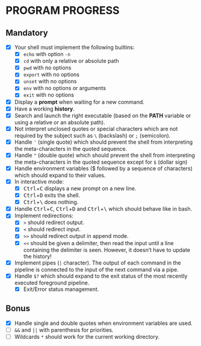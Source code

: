 # PROGRAM PROGRESS

## Mandatory

- [x] Your shell must implement the following builtins:
	- [x] `echo` with option `-n`
	- [x] `cd` with only a relative or absolute path
	- [x] `pwd` with no options
	- [x] `export` with no options
	- [x] `unset` with no options
	- [x] `env` with no options or arguments
	- [x] `exit` with no options
- [x] Display a **prompt** when waiting for a new command.
- [x] Have a working **history**.
- [x] Search and launch the right executable (based on the **PATH** variable or using a relative or an absolute path).
- [x] Not interpret unclosed quotes or special characters which are not required by the subject such as `\` (backslash) or `;` (semicolon).
- [x] Handle `'` (single quote) which should prevent the shell from interpreting the meta-characters in the quoted sequence.
- [x] Handle `"` (double quote) which should prevent the shell from interpreting the meta-characters in the quoted sequence except for `$` (dollar sign)
- [x] Handle environment variables ($ followed by a sequence of characters) which should expand to their values.
- [x] In interactive mode:
	- [x] <kbd>Ctrl</kbd>+<kbd>C</kbd> displays a new prompt on a new line.
	- [x] <kbd>Ctrl</kbd>+<kbd>D</kbd> exits the shell.
	- [x] <kbd>Ctrl</kbd>+<kbd>\\</kbd> does nothing.
- [x] Handle <kbd>Ctrl</kbd>+<kbd>C</kbd>, <kbd>Ctrl</kbd>+<kbd>D</kbd> and <kbd>Ctrl</kbd>+<kbd>\\</kbd> which should behave like in bash.
- [x] Implement redirections:
	- [x] `>` should redirect output.
	- [x] `<` should redirect input.
	- [x] `>>` should redirect output in append mode.
	- [x] `<<` should be given a delimiter, then read the input until a line containing the delimiter is seen. However, it doesn’t have to update the history!
- [x] Implement pipes (`|` character). The output of each command in the pipeline is connected to the input of the next command via a pipe.
- [x] Handle `$?` which should expand to the exit status of the most recently executed foreground pipeline.
	- [x] Exit/Error status management.

## Bonus

- [x] Handle single and double quotes when environment variables are used.
- [ ] `&&` and `||` with parenthesis for priorities.
- [ ] Wildcards `*` should work for the current working directory.
